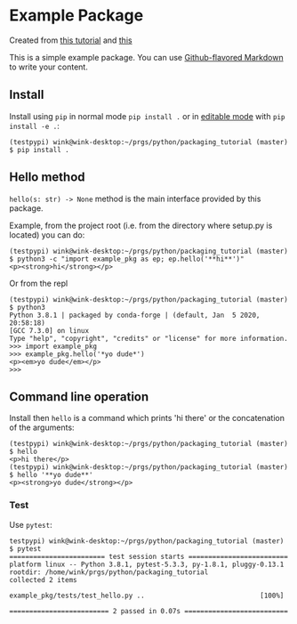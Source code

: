 # Example Package

Created from [this tutorial](https://packaging.python.org/tutorials/packaging-projects/)
and [this](https://python-packaging.readthedocs.io/en/latest/minimal.html)

This is a simple example package. You can use
[Github-flavored Markdown](https://guides.github.com/features/mastering-markdown/)
to write your content.

## Install

Install using `pip` in normal mode `pip install .` or in
[editable mode](https://pip.pypa.io/en/stable/reference/pip_install/#editable-installs)
with `pip install -e .`:
```
(testpypi) wink@wink-desktop:~/prgs/python/packaging_tutorial (master)
$ pip install .
```

## Hello method

`hello(s: str) -> None` method is the main interface provided by
this package.

Example, from the project root (i.e. from the directory where
setup.py is located) you can do:
```
(testpypi) wink@wink-desktop:~/prgs/python/packaging_tutorial (master)
$ python3 -c "import example_pkg as ep; ep.hello('**hi**')"
<p><strong>hi</strong></p>
```
Or from the repl
```
(testpypi) wink@wink-desktop:~/prgs/python/packaging_tutorial (master)
$ python3
Python 3.8.1 | packaged by conda-forge | (default, Jan  5 2020, 20:58:18) 
[GCC 7.3.0] on linux
Type "help", "copyright", "credits" or "license" for more information.
>>> import example_pkg
>>> example_pkg.hello('*yo dude*')
<p><em>yo dude</em></p>
>>> 
```
## Command line operation

Install then `hello` is a command which prints 'hi there' or the
concatenation of the arguments:
```
(testpypi) wink@wink-desktop:~/prgs/python/packaging_tutorial (master)
$ hello
<p>hi there</p>
(testpypi) wink@wink-desktop:~/prgs/python/packaging_tutorial (master)
$ hello '**yo dude**'
<p><strong>yo dude</strong></p>
```
### Test

Use `pytest`:
```
testpypi) wink@wink-desktop:~/prgs/python/packaging_tutorial (master)
$ pytest
======================== test session starts =========================
platform linux -- Python 3.8.1, pytest-5.3.3, py-1.8.1, pluggy-0.13.1
rootdir: /home/wink/prgs/python/packaging_tutorial
collected 2 items

example_pkg/tests/test_hello.py ..                             [100%]

========================= 2 passed in 0.07s ==========================
```
